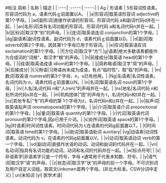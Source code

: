 #标注
 简称 | 名称   |  描述  |
| :---:| :-----:| :----:|
| Ag | 形语素   |   5形容词性语素。形容词代码为 a，语素代码ｇ前面置以A。     |
|a|形容词|取英语形容词 adjective的第1个字母。|
|ad|副形词|直接作状语的形容词。形容词代码 a和副词代码d并在一起。|
|an|名形词|具有名词功能的形容词。形容词代码 a和名词代码n并在一起。|
|b|区别词|取汉字“别”的声母。|
|c|连词|取英语连词 conjunction的第1个字母。|
|dg|副语素|副词性语素。副词代码为 d，语素代码ｇ前面置以D。|
|d|副词|取 adverb的第2个字母，因其第1个字母已用于形容词。|
|e|叹词|取英语叹词 exclamation的第1个字母。|
|f|方位词|取汉字“方”|
|g|语素|绝大多数语素都能作为合成词的“词根”，取汉字“根”的声母。|
|h|前接成分|取英语 head的第1个字母。|
|i|成语|取英语成语 idiom的第1个字母。|
|j|简称略语|取汉字“简”的声母。|
|k|后接成分|
|l|习用语|习用语尚未成为成语，有点“临时性”，取“临”的声母。|
|m|数词|取英语 numeral的第3个字母，n，u已有他用。|
|Ng|名语素|名词性语素。名词代码为 n，语素代码ｇ前面置以N。|
|n|名词|取英语名词 noun的第1个字母。|
|nr|人名|名词代码 n和“人(ren)”的声母并在一起。|
|ns|地名|名词代码 n和处所词代码s并在一起。|
|nt|机构团体|“团”的声母为 t，名词代码n和t并在一起。|
|nz|其他专名|“专”的声母的第 1个字母为z，名词代码n和z并在一起。|
|o|拟声词|取英语拟声词 onomatopoeia的第1个字母。|
|p|介词|取英语介词 prepositional的第1个字母。|
|q|量词|取英语 quantity的第1个字母。|
|r|代词|取英语代词 pronoun的第2个字母,因p已用于介词。|
|s|处所词|取英语 space的第1个字母。|
|tg|时语素|时间词性语素。时间词代码为 t,在语素的代码g前面置以T。|
|t|时间词|取英语 time的第1个字母。|
|u|助词|取英语助词 auxiliary|
|vg|动语素|动词性语素。动词代码为 v。在语素的代码g前面置以V。|
|v|动词|取英语动词 verb的第一个字母。|
|vd|副动词|直接作状语的动词。动词和副词的代码并在一起。|
|vn|名动词|指具有名词功能的动词。动词和名词的代码并在一起。|
|w|标点符号| |
|x|非语素字|非语素字只是一个符号，字母 x通常用于代表未知数、符号。|
|y|语气词|取汉字“语”的声母。|
|z|状态词|取汉字“状”的声母的前一个字母。不可识别词及用户自定义词组。取英文Unkonwn首两个字母。(非北大标准，CSW分词中定义)
| un|未知词
|yl| 医学术语|